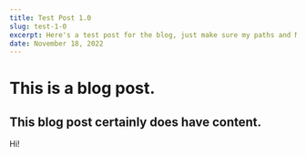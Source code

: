 ```yaml
---
title: Test Post 1.0
slug: test-1-0
excerpt: Here's a test post for the blog, just make sure my paths and Markdown works.
date: November 18, 2022
---
```


# This is a blog post.

## This blog post certainly does have content.

Hi!
